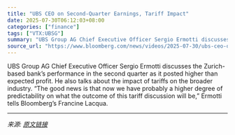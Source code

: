 ```yaml
---
title: "UBS CEO on Second-Quarter Earnings, Tariff Impact"
date: 2025-07-30T06:12:03+08:00
categories: ["finance"]
tags: ["VTX:UBSG"]
summary: "UBS Group AG Chief Executive Officer Sergio Ermotti discusses the Zurich-based bank’s performance in the second quarter as it posted higher than expected profit. He also talks about the impact of tari"
source_url: "https://www.bloomberg.com/news/videos/2025-07-30/ubs-ceo-on-second-quarter-earnings-tariff-impact"
---
```


UBS Group AG Chief Executive Officer Sergio Ermotti discusses the Zurich-based bank’s performance in the second quarter as it posted higher than expected profit. He also talks about the impact of tariffs on the broader industry. “The good news is that now we have probably a higher degree of predictability on what the outcome of this tariff discussion will be,” Ermotti tells Bloomberg’s Francine Lacqua.

---

*来源: [原文链接](https://www.bloomberg.com/news/videos/2025-07-30/ubs-ceo-on-second-quarter-earnings-tariff-impact)*
